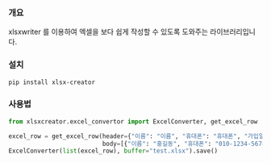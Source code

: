 ### 개요
xlsxwriter 를 이용하여 엑셀을 보다 쉽게 작성할 수 있도록 도와주는 라이브러리입니다.

### 설치
```bash
pip install xlsx-creator
```

### 사용법
```python
from xlsxcreator.excel_convertor import ExcelConverter, get_excel_row

excel_row = get_excel_row(header={"이름": "이름", "휴대폰": "휴대폰", "가입일": "가입일"},
                          body=[{"이름": "홍길동", "휴대폰": "010-1234-5678", "가입일": "2025-01-01"}, ])
ExcelConverter(list(excel_row), buffer="test.xlsx").save()
```